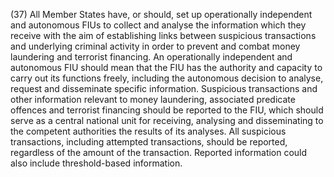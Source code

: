 (37) All Member States have, or should, set up operationally independent and autonomous FIUs to collect and analyse the information which they receive with the aim of establishing links between suspicious transactions and underlying criminal activity in order to prevent and combat money laundering and terrorist financing. An operationally independent and autonomous FIU should mean that the FIU has the authority and capacity to carry out its functions freely, including the autonomous decision to analyse, request and disseminate specific information. Suspicious transactions and other information relevant to money laundering, associated predicate offences and terrorist financing should be reported to the FIU, which should serve as a central national unit for receiving, analysing and disseminating to the competent authorities the results of its analyses. All suspicious transactions, including attempted transactions, should be reported, regardless of the amount of the transaction. Reported information could also include threshold-based information.